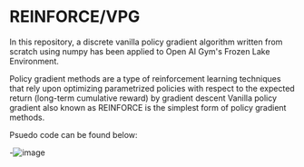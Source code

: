 # REINFORCE/VPG

In this repository, a discrete vanilla policy gradient algorithm written from scratch using numpy has been applied to Open AI Gym's Frozen Lake Environment.

Policy gradient methods are a type of reinforcement learning techniques that rely upon optimizing parametrized policies with respect to the expected return (long-term cumulative reward) by gradient descent
Vanilla policy gradient also known as REINFORCE is the simplest form of policy gradient methods.

Psuedo code can be found below:

-![image](https://user-images.githubusercontent.com/100462736/232253856-12496865-9266-47f1-92da-953080f98b41.png)


